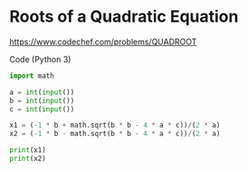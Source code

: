# Roots of a Quadratic Equation

https://www.codechef.com/problems/QUADROOT

Code (Python 3)
```python
import math

a = int(input())
b = int(input())
c = int(input())

x1 = (-1 * b + math.sqrt(b * b - 4 * a * c))/(2 * a)
x2 = (-1 * b - math.sqrt(b * b - 4 * a * c))/(2 * a)

print(x1)
print(x2)
```
